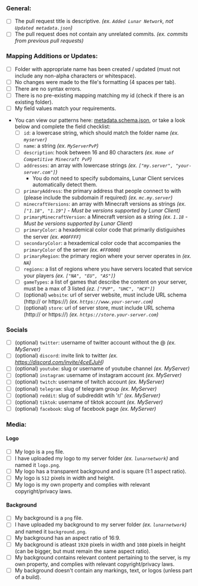 ### General:
* [ ] The pull request title is descriptive. *(ex. `Added Lunar Network`, not `Updated metadata.json`)*
* [ ] The pull request does not contain any unrelated commits.  *(ex. commits from previous pull requests)*

### Mapping Additions or Updates:
* [ ] Folder with appropriate name has been created / updated (must not include any non-alpha characters or whitespace).
* [ ] No changes were made to the file's formatting (4 spaces per tab).
* [ ] There are no syntax errors.
* [ ] There is no pre-existing mapping matching my id (check if there is an existing folder).
* [ ] My field values match your requirements.
* You can view our patterns here: [metadata.schema.json](https://github.com/LunarClient/ServerMappings/blob/master/metadata.schema.json), or take a look below and complete the field checklist:
  - [ ] `id`: a lowercase string, which should match the folder name *(ex. `myserver`)*
  - [ ] `name`: a string *(ex. `MyServerPvP`)*
  - [ ] `description`: hook between 16 and 80 characters *(ex. `Home of Competitive Minecraft PvP`)* 
  - [ ] `addresses`: an array with lowercase strings *(ex. `["my.server", "your-server.com"]`)*
    - You do not need to specify subdomains, Lunar Client services automatically detect them.
  - [ ] `primaryAddress`: the primary address that people connect to with (please include the subdomain if required) *(ex. `mc.my.server`)*
  - [ ] `minecraftVersions`: an array with Minecraft versions as strings *(ex. `["1.18", "1.19"]` - Must be versions supported by Lunar Client)*
  - [ ] `primaryMinecraftVersion`: a Minecraft version as a string *(ex. `1.18` - Must be versions supported by Lunar Client)*
  - [ ] `primaryColor`: a hexademical color code that primarily distiguishes the server *(ex. `#00FFFF`)* 
  - [ ] `secondaryColor`: a hexademical color code that accompanies the `primaryColor` of the server *(ex. `#FF0000`)*
  - [ ] `primaryRegion`: the primary region where your server operates in *(ex. `NA`)*
  - [ ] `regions`: a list of regions where you have servers located that service your players *(ex. `["NA", "EU", "AS"]`)*
  - [ ] `gameTypes`: a list of games that describe the content on your server, must be a max of 3 listed *(ez. `["PVP", "UHC", "HCF"]`)*
  - [ ] (optional) `website`: url of server website, must include URL schema (http:// or https://) *(ex. `https://www.your-server.com`)*
  - [ ] (optional) `store`: url of server store, must include URL schema (http:// or https://) *(ex. `https://store.your-server.com`)*

### Socials
* [ ] (optional) `twitter`: username of twitter account without the @ *(ex. MyServer)*
* [ ] (optional) `discord`: invite link to twitter *(ex. https://discord.com/invite/4ceEJuH)*
* [ ] (optional) `youtube`: slug or username of youtube channel *(ex. MyServer)*
* [ ] (optional) `instagram`: username of instagram account *(ex. MyServer)*
* [ ] (optional) `twitch`: username of twitch account *(ex. MyServer)*
* [ ] (optional) `telegram`: slug of telegram group *(ex. MyServer)*
* [ ] (optional) `reddit`: slug of subdreddit wtih 'r/' *(ex. MyServer)*
* [ ] (optional) `tiktok`: username of tiktok account *(ex. MyServer)*
* [ ] (optional) `facebook`: slug of facebook page *(ex. MyServer)*

### Media:
#### Logo
* [ ] My logo is a `png` file.
* [ ] I have uploaded my logo to my server folder *(ex. `lunarnetwork`)* and named it `logo.png`.
* [ ] My logo has a transparent background and is square (1:1 aspect ratio).
* [ ] My logo is `512` pixels in width and height.
* [ ] My logo is my own property and complies with relevant copyright/privacy laws.

#### Background
* [ ] My background is a `png` file.
* [ ] I have uploaded my background to my server folder *(ex. `lunarnetwork`)* and named it `background.png`.
* [ ] My background has an aspect ratio of 16:9.
* [ ] My background is atleast `1920` pixels in width and `1080` pixels in height (can be bigger, but must remain the same aspect ratio).
* [ ] My background contains relevant content pertaining to the server, is my own property, and complies with relevant copyright/privacy laws.
* [ ] My background doesn't contain any markings, text, or logos (unless part of a build).